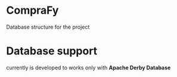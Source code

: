 # CompraFy
Database structure for the project


# Database support

currently is developed to works only with **Apache Derby Database**